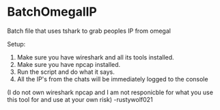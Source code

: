 # BatchOmegalIP
Batch file that uses tshark to grab peoples IP from omegal

Setup:
1. Make sure you have wireshark and all its tools installed.
2. Make sure you have npcap installed.
3. Run the script and do what it says.
4. All the IP's from the chats will be immediately logged to the console

(I do not own wireshark npcap and I am not responicble for what you use this tool for and use at your own risk)
-rustywolf021

